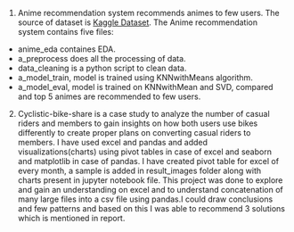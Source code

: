 1. Anime recommendation system recommends animes to few users. The source of dataset is [Kaggle Dataset](https://www.kaggle.com/datasets/CooperUnion/anime-recommendations-database). The Anime recommendation system contains five files: 
- anime_eda containes EDA. 
- a_preprocess does all the processing of data. 
- data_cleaning is a python script to clean data.
- a_model_train, model is trained using KNNwithMeans algorithm.
- a_model_eval, model is trained on KNNwithMean and SVD, compared and top 5 animes are recommended to few users.

2. Cyclistic-bike-share is a case study to analyze the number of casual riders and members to gain insights on how both users use bikes differently to create proper plans on converting casual riders to members. I have used excel and pandas and added visualizations(charts) using pivot tables in case of excel and seaborn and matplotlib in case of pandas. I have created pivot table for excel of every month, a sample is added in result_images folder along with charts present in jupyter notebook file. This project was done to explore and gain an understanding on excel and to understand concatenation of many large files into a csv file using pandas.I could draw conclusions and few patterns and based on this I was able to recommend 3 solutions which is mentioned in report.
